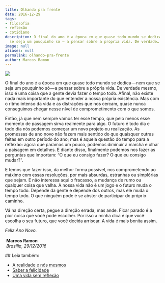 ```yaml
---
title: Olhando pra frente
date: 2016-12-29
tags:
- filosofia
- reflexão
- cotidiano
description: O final do ano é a época em que quase todo mundo se dedica — nem que
  se seja um pouquinho só — a pensar sobre a própria vida. De verdade…
image: null
aliases: null
permalink: olhando-pra-frente
author: Marcos Ramon
---
```

<img src="/assets/img/olhando-pra frente-medium.png">

O final do ano é a época em que quase todo mundo se dedica — nem que se seja um pouquinho só — a pensar sobre a própria vida. De verdade mesmo, isso é uma coisa que a gente devia fazer o tempo todo. Afinal, não existe nada mais importante do que entender a nossa própria existência. Mas com o ritmo intenso da vida e as distrações que nos cercam, quase nunca conseguimos chegar nesse nível de comprometimento com o que somos.

Então, já que nem sempre vamos ter esse tempo, que pelo menos esse momento de passagem sirva realmente para algo. O futuro é todo dia e todo dia nós podemos começar um novo projeto ou realização. As promessas de ano novo não fazem mais sentido do que quaisquer outras feitas em outro período do ano; mas é aquela questão do tempo para a reflexão: agora que paramos um pouco, podemos diminuir a marcha e olhar a paisagem em detalhes. E diante disso, finalmente podemos nos fazer as perguntas que importam: “O que eu consigo fazer? O que eu consigo mudar?”.

E temos que fazer isso, da melhor forma possível, nos comprometendo ao máximo com essas resoluções, por mais absurdas, estranhas ou simplórias que sejam. E não interessa aqui o fracasso, a mudança de rumo ou qualquer coisa que valha. A nossa vida não é um jogo e o futuro muda o tempo todo. Depende da gente e depende dos outros, mas ele muda o tempo todo. O que ninguém pode é se abster de participar do próprio caminho.

Vá na direção certa, pegue a direção errada, mas ande. Ficar parado é a pior coisa que você pode escolher. Por isso a minha dica é que você escolha o seu futuro, que você decida arriscar. A vida é mais bonita assim.

_Feliz Ano Novo._  
   
 **Marcos Ramon**  
 _Brasília, 29/12/2016_


<div class="leia-tambem" markdown="1">
## Leia também:

- <a href="/a-realidade-e-nos-mesmos">A realidade e nós mesmos</a>
- <a href="/saber-a-felicidade">Saber a felicidade</a>
- <a href="/uma-vida-sem-reflexao">Uma vida sem reflexão</a>
</div>